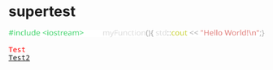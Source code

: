 # supertest

<picture>
  <object type="image/svg+xml" data="test.svg" />
</picture>

![Alt text](test.svg "Title")

<pre>
<font color="red">Test</font>
<a href="https://xkcd.com/">Test2</a>
</pre>


